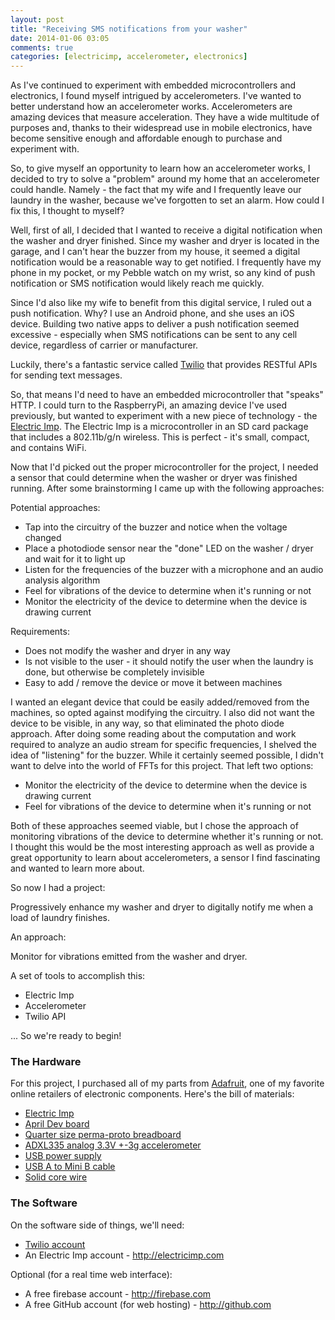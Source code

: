 ```yaml
---
layout: post
title: "Receiving SMS notifications from your washer"
date: 2014-01-06 03:05
comments: true
categories: [electricimp, accelerometer, electronics]
---
```


As I've continued to experiment with embedded microcontrollers and electronics, I found myself intrigued by accelerometers. I've wanted to better understand how an accelerometer works. Accelerometers are amazing devices that measure acceleration. They have a wide multitude of purposes and, thanks to their widespread use in mobile electronics, have become sensitive enough and affordable enough to purchase and experiment with.

So, to give myself an opportunity to learn how an accelerometer works, I decided to try to solve a "problem" around my home that an accelerometer could handle. Namely - the fact that my wife and I frequently leave our laundry in the washer, because we've forgotten to set an alarm. How could I fix this, I thought to myself?

Well, first of all, I decided that I wanted to receive a digital notification when the washer and dryer finished. Since my washer and dryer is located in the garage, and I can't hear the buzzer from my house, it seemed a digital notification would be a reasonable way to get notified. I frequently have my phone in my pocket, or my Pebble watch on my wrist, so any kind of push notification or SMS notification would likely reach me quickly.

Since I'd also like my wife to benefit from this digital service, I ruled out a push notification. Why? I use an Android phone, and she uses an iOS device. Building two native apps to deliver a push notification seemed excessive - especially when SMS notifications can be sent to any cell device, regardless of carrier or manufacturer.

Luckily, there's a fantastic service called [Twilio](http://twilio.com) that provides RESTful APIs for sending text messages.

So, that means I'd need to have an embedded microcontroller that "speaks" HTTP. I could turn to the RaspberryPi, an amazing device I've used previously, but wanted to experiment with a new piece of technology - the [Electric Imp](http://electricimp.com). The Electric Imp is a microcontroller in an SD card package that includes a 802.11b/g/n wireless. This is perfect - it's small, compact, and contains WiFi.

Now that I'd picked out the proper microcontroller for the project, I needed a sensor that could determine when the washer or dryer was finished running. After some brainstorming I came up with the following approaches:

Potential approaches:

* Tap into the circuitry of the buzzer and notice when the voltage changed
* Place a photodiode sensor near the "done" LED on the washer / dryer and wait for it to light up
* Listen for the frequencies of the buzzer with a microphone and an audio analysis algorithm
* Feel for vibrations of the device to determine when it's running or not
* Monitor the electricity of the device to determine when the device is drawing current

Requirements:

* Does not modify the washer and dryer in any way
* Is not visible to the user - it should notify the user when the laundry is done, but otherwise be completely invisible
* Easy to add / remove the device or move it between machines

I wanted an elegant device that could be easily added/removed from the machines, so opted against modifying the circuitry. I also did not want the device to be visible, in any way, so that eliminated the photo diode approach. After doing some reading about the computation and work required to analyze an audio stream for specific frequencies, I shelved the idea of "listening" for the buzzer. While it certainly seemed possible, I didn't want to delve into the world of FFTs for this project. That left two options:

* Monitor the electricity of the device to determine when the device is drawing current
* Feel for vibrations of the device to determine when it's running or not

Both of these approaches seemed viable, but I chose the approach of monitoring vibrations of the device to determine whether it's running or not. I thought this would be the most interesting approach as well as provide a great opportunity to learn about accelerometers, a sensor I find fascinating and wanted to learn more about.

So now I had a project:

Progressively enhance my washer and dryer to digitally notify me when a load of laundry finishes.

An approach:

Monitor for vibrations emitted from the washer and dryer.

A set of tools to accomplish this:

* Electric Imp
* Accelerometer
* Twilio API

... So we're ready to begin!


### The Hardware

For this project, I purchased all of my parts from [Adafruit](http://adafruit.com), one of my favorite online retailers of electronic components. Here's the bill of materials:

* [Electric Imp](http://www.adafruit.com/products/1129)
* [April Dev board](http://www.adafruit.com/products/1130)
* [Quarter size perma-proto breadboard](http://www.adafruit.com/products/589)
* [ADXL335 analog 3.3V +-3g accelerometer](http://www.adafruit.com/products/163)
* [USB power supply](http://www.adafruit.com/products/501)
* [USB A to Mini B cable](http://www.amazon.com/AmazonBasics-A-Male-Mini-B-Cable-Meters/dp/B001TH7GUK/ref=sr_1_1?ie=UTF8&qid=1388982594&sr=8-1&keywords=usb+mini)
* [Solid core wire](http://www.adafruit.com/products/289)

### The Software

On the software side of things, we'll need:

* [Twilio account](https://www.twilio.com/)
* An Electric Imp account - http://electricimp.com

Optional (for a real time web interface):

* A free firebase account - http://firebase.com
* A free GitHub account (for web hosting) - http://github.com

